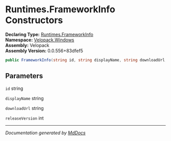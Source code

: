﻿<!--  
  <auto-generated>   
    The contents of this file were generated by a tool.  
    Changes to this file may be list if the file is regenerated  
  </auto-generated>   
-->

# Runtimes.FrameworkInfo Constructors

**Declaring Type:** [Runtimes.FrameworkInfo](../index.md)  
**Namespace:** [Velopack.Windows](../../../index.md)  
**Assembly:** Velopack  
**Assembly Version:** 0.0.556+83dfef5

```csharp
public FrameworkInfo(string id, string displayName, string downloadUrl, int releaseVersion);
```

## Parameters

`id`  string

`displayName`  string

`downloadUrl`  string

`releaseVersion`  int

___

*Documentation generated by [MdDocs](https://github.com/ap0llo/mddocs)*
